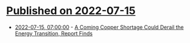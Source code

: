 # [Published on 2022-07-15](index.md)

* [2022-07-15, 07:00:00](https://hardware.slashdot.org/story/22/07/14/2259247/a-coming-copper-shortage-could-derail-the-energy-transition-report-finds?utm_source=rss1.0mainlinkanon&utm_medium=feed) - [A Coming Copper Shortage Could Derail the Energy Transition, Report Finds](https://hardware.slashdot.org/story/22/07/14/2259247/a-coming-copper-shortage-could-derail-the-energy-transition-report-finds?utm_source=rss1.0mainlinkanon&utm_medium=feed)
